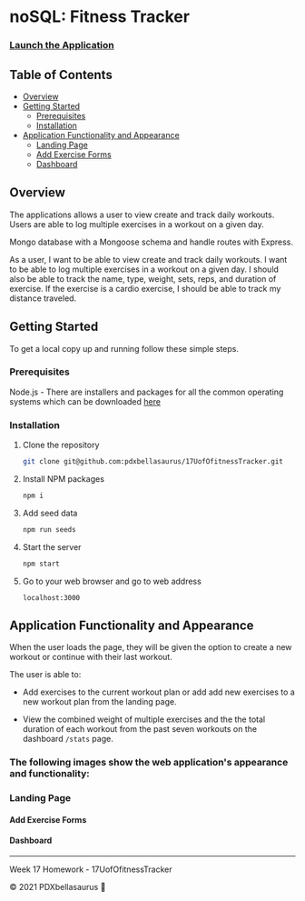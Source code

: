 # noSQL: Fitness Tracker

### [Launch the Application]()

## Table of Contents
- [Overview](#Overview)
- [Getting Started](#Getting)
    * [Prerequisites](#Prerequisites)
    * [Installation](#Installation)
- [Application Functionality and Appearance](#Application)
    * [Landing Page]()
    * [Add Exercise Forms](#Add)
    * [Dashboard](#Dashboard)

## Overview
The applications allows a user to view create and track daily workouts. Users are able to log multiple exercises in a workout on a given day.

Mongo database with a Mongoose schema and handle routes with Express.

 As a user, I want to be able to view create and track daily workouts. I want to be able to log multiple exercises in a workout on a given day. I should also be able to track the name, type, weight, sets, reps, and duration of exercise. If the exercise is a cardio exercise, I should be able to track my distance traveled.
## Getting Started

To get a local copy up and running follow these simple steps.

### Prerequisites

Node.js - There are installers and packages for all the common operating systems which can be downloaded [here](nodejs.org/)

### Installation

1. Clone the repository
   ```sh
   git clone git@github.com:pdxbellasaurus/17UofOfitnessTracker.git
   ```
2. Install NPM packages
   ```sh
   npm i
   ```
3. Add seed data
   ```sh
   npm run seeds
   ```
4. Start the server
   ```sh
   npm start
   ```
5. Go to your web browser and go to web address
   ```
   localhost:3000
   ```
## Application Functionality and Appearance

When the user loads the page, they will be given the option to create a new workout or continue with their last workout.

The user is able to:

  * Add exercises to the current workout plan or add add new exercises to a new workout plan from the landing page.

  * View the combined weight of multiple exercises and the the total duration of each workout from the past seven workouts on the dashboard `/stats` page.
### The following images show the web application's appearance and functionality: 

### Landing Page

<!-- ADD IMG -->
#### Add Exercise Forms

<!-- ADD IMG -->

#### Dashboard

<!-- ADD IMG -->

---------------------------

Week 17 Homework - 17UofOfitnessTracker

© 2021 PDXbellasaurus :sauropod: